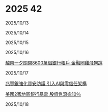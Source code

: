 # 2025 42

2025/10/13

2025/10/14

2025/10/15

2025/10/16

[越南一夕關閉8600萬個銀行帳戶 金融圈雞飛狗跳](https://ec.ltn.com.tw/article/breakingnews/5213657)

2025/10/17

[兆豐銀強化資安防護 引入AI與零信任架構](https://udn.com/news/story/7239/9077329)

[美國2家地區銀行暴雷 股價急瀉逾10％](https://www.ctee.com.tw/news/20251017700386-430704)

2025/10/18